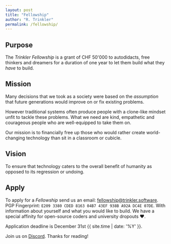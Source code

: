 ```yaml
---
layout: post
title: "Fellowship"
author: "R. Trinkler"
permalink: /fellowship/
---
```


## Purpose

The _Trinkler Fellowship_ is a grant of CHF 50'000 to autodidacts, free thinkers and dreamers for a duration of one year to let them build what they _have_ to build.

## Mission

Many decisions that we took as a society were based on the _assumption_ that future generations would improve on or fix existing problems.

However traditional systems often produce people with a clone-like mindset unfit to tackle these problems. What we need are kind, empathetic and courageous people who are well-equipped to take them on.

Our mission is to financially free up those who would rather create world-changing technology than sit in a classroom or cubicle.

## Vision

To ensure that technology caters to the overall benefit of humanity as opposed to its regression or undoing.

## Apply

To apply for a _Fellowship_ send us an email:
<a href="mailto:fellowship@trinkler.software?Subject=Application%20Trinkler%20Fellowship" target="_top">fellowship@trinkler.software</a>.
PGP Fingerprint: `E209 3380 CDED 8163 04B7 43EF 938B A92A DC4E 07DE`.
With information about yourself and what you would like to build. We have a special affinity for open-source coders and university dropouts ❤.

Application deadline is December 31st {{ site.time | date: '%Y' }}.

Join us on [Discord](https://discord.gg/Te7sWv3). Thanks for reading!
